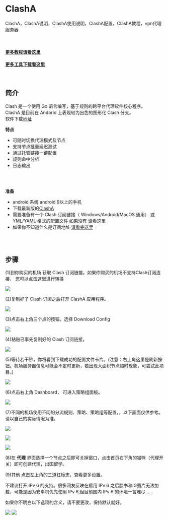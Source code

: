 # ClashA             
ClashA，ClashA说明，ClashA使用说明，ClashA配置，ClashA教程，vpn代理服务器  


<br/>

#### [更多教程请看这里](https://github.com/githubvpn007/v2rayNvpn#%E4%BD%BF%E7%94%A8%E6%95%99%E7%A8%8B)
#### [更多工具下载看这里](https://github.com/githubvpn007/ProxyTool)

<br/>


简介
----

Clash 是一个使用 Go 语言编写，基于规则的跨平台代理软件核心程序。  
ClashA 是目前在 Andorid 上表现较为出色的图形化 Clash 分支。  
软件下载[地址](https://github.com/ccg2018/ClashA/releases)  

**特点**  
- 可随时切换代理模式及节点  
- 支持节点批量延迟测试  
- 通过托管链接一键配置  
- 规则命中分析  
- 日志输出  



<br/>
<br/>


**准备**  

- android 系统 android 9以上的手机  
- 下载最新版的[ClashA](https://github.com/ccg2018/ClashA/releases)  
- 需要准备有一个 Clash 订阅链接（ Windows/Android/MacOS 通用） 或 YML/YAML 格式的配置文件  如果没有 [请看这里](https://github.com/githubvpn007/v2rayNvpn#%E8%8A%82%E7%82%B9%E5%88%86%E4%BA%AB)  
- 如果你不知道什么是订阅地址 [请看完这里](https://github.com/githubvpn007/v2rayNvpn)  

<br/>
<br/>



步骤
---

(1)到你购买的机场 获取 Clash 订阅链接。如果你购买的机场不支持Clash订阅连接， 您可以点击[这里](https://bianyuan.xyz/)进行转换  

![](https://i.postimg.cc/sxXchrb4/1.png)  

(2)复制好了 Clash 订阅之后打开 ClashA 应用程序。  

![](https://i.postimg.cc/tgNtvJjz/2.png)  


(3)点击右上角三个点的按钮。选择 Download Config  

![](https://i.postimg.cc/q7TxGn9R/3.png)  



(4)粘贴已事先复制好的 Clash 订阅链接。  

![](https://i.postimg.cc/nzVKyxVf/4.png)  

(5)等待若干秒，你将看到下载成功的配置文件卡片。(注意：右上角这里是刷新按钮。机场服务器信息可能会不定时更新，若出现大面积节点超时现象，可尝试此项目。)

![](https://i.postimg.cc/2yKxdtDR/5.png)   


(6)点击右上角 Dashboard， 可进入策略组面板。

![](https://i.postimg.cc/BnDCDN7k/6.png)  



(7)不同的机场使用不同的分流规则、策略、策略组等配置，，以下画面仅供参考。请以自己的实际情况为准。  

![](https://i.postimg.cc/3xMXKmrB/7.png)   

![](https://i.postimg.cc/m213f84k/8.png)  

![](https://i.postimg.cc/66mVmFDF/9.png)  



(8)在 **代理** 界面选择一个节点之后即可关掉窗口，点击首页右下角的猫咪（代理开关）即可创建代理，出国留学。  


(9)其他  点击左上角的三道杠标志，查看更多设置。  

不建议打开 IPv 6 的支持。很多网友反映在启用 IPv 6 之后脸书和IG图片无法加载，可能是因为安卓机优先使用 IPv 6,但目前国内 IPv 6 的环境一言难尽……  

如果你不明白以下选项的含义，请不要更改，保持默认就好。  

![](https://i.postimg.cc/X7P29rjG/10.png)
![](https://i.postimg.cc/ncX2Vn4H/11.png)  



<br/>
<br/>
<br/>










